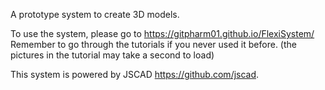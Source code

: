 A prototype system to create 3D models.

To use the system, please go to https://gitpharm01.github.io/FlexiSystem/  
Remember to go through the tutorials if you never used it before. (the pictures in the tutorial may take a second to load)

This system is powered by JSCAD https://github.com/jscad.
